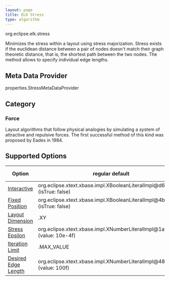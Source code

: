 ```yaml
---
layout: page
title: ELK Stress
type: algorithm
---
```

org.eclipse.elk.stress

Minimizes the stress within a layout using stress majorization.         Stress exists if the euclidean distance between a pair of          nodes doesn't match their graph theoretic distance, that is,          the shortest path between the two nodes.         The method allows to specify individual edge lengths.

## Meta Data Provider
properties.StressMetaDataProvider

## Category
### Force
Layout algorithms that follow physical analogies by simulating a system of attractive and repulsive forces. The first successful method of this kind was proposed by Eades in 1984.

## Supported Options

Option | regular default | algorithm default
----|----|----
[Interactive](org-eclipse-elk-interactive) | org.eclipse.xtext.xbase.impl.XBooleanLiteralImpl@d6b0761 (isTrue: false) | 
[Fixed Position](org-eclipse-elk-stress-fixed) | org.eclipse.xtext.xbase.impl.XBooleanLiteralImpl@4b8cf229 (isTrue: false) | 
[Layout Dimension](org-eclipse-elk-stress-dimension) | <XFeatureCallImplCustom>.XY | 
[Stress Epsilon](org-eclipse-elk-stress-epsilon) | org.eclipse.xtext.xbase.impl.XNumberLiteralImpl@1a403483 (value: 10e-4f) | 
[Iteration Limit](org-eclipse-elk-stress-iterationLimit) | <XFeatureCallImplCustom>.MAX_VALUE | 
[Desired Edge Length](org-eclipse-elk-stress-desiredEdgeLength) | org.eclipse.xtext.xbase.impl.XNumberLiteralImpl@48dbc65f (value: 100f) | 


